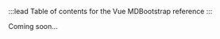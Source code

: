 :::lead
Table of contents for the Vue MDBootstrap reference
:::

<div class="h3">Coming soon...</div>
